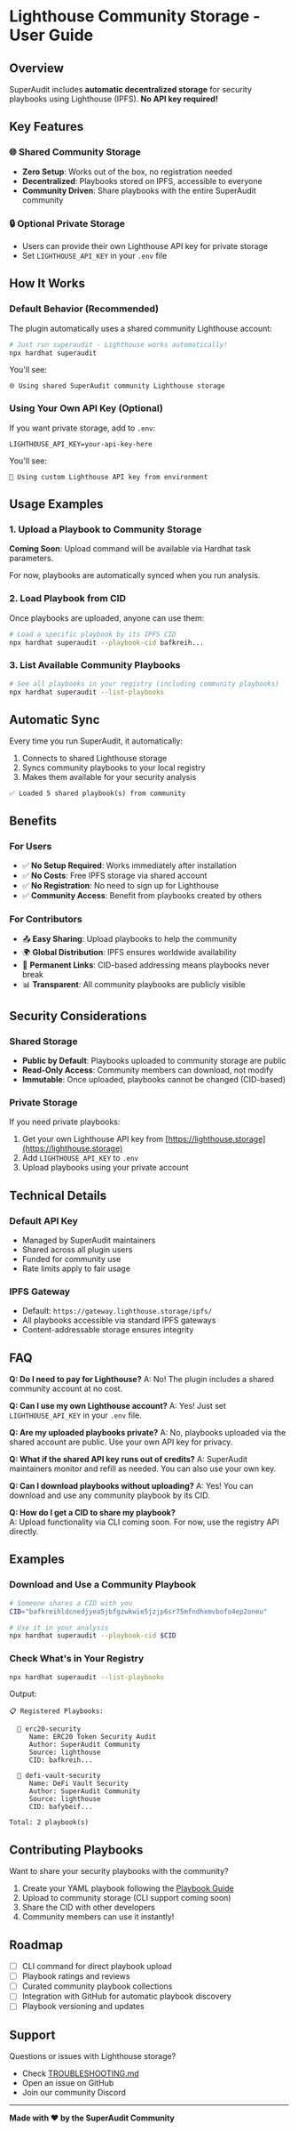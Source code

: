 # Lighthouse Community Storage - User Guide

## Overview

SuperAudit includes **automatic decentralized storage** for security playbooks using Lighthouse (IPFS). **No API key required!**

## Key Features

### 🌐 Shared Community Storage
- **Zero Setup**: Works out of the box, no registration needed
- **Decentralized**: Playbooks stored on IPFS, accessible to everyone
- **Community Driven**: Share playbooks with the entire SuperAudit community

### 🔒 Optional Private Storage
- Users can provide their own Lighthouse API key for private storage
- Set `LIGHTHOUSE_API_KEY` in your `.env` file

## How It Works

### Default Behavior (Recommended)
The plugin automatically uses a shared community Lighthouse account:

```bash
# Just run superaudit - Lighthouse works automatically!
npx hardhat superaudit
```

You'll see:
```
🌐 Using shared SuperAudit community Lighthouse storage
```

### Using Your Own API Key (Optional)

If you want private storage, add to `.env`:
```env
LIGHTHOUSE_API_KEY=your-api-key-here
```

You'll see:
```
🔑 Using custom Lighthouse API key from environment
```

## Usage Examples

### 1. Upload a Playbook to Community Storage

**Coming Soon**: Upload command will be available via Hardhat task parameters.

For now, playbooks are automatically synced when you run analysis.

### 2. Load Playbook from CID

Once playbooks are uploaded, anyone can use them:

```bash
# Load a specific playbook by its IPFS CID
npx hardhat superaudit --playbook-cid bafkreih...
```

### 3. List Available Community Playbooks

```bash
# See all playbooks in your registry (including community playbooks)
npx hardhat superaudit --list-playbooks
```

## Automatic Sync

Every time you run SuperAudit, it automatically:
1. Connects to shared Lighthouse storage
2. Syncs community playbooks to your local registry
3. Makes them available for your security analysis

```
✅ Loaded 5 shared playbook(s) from community
```

## Benefits

### For Users
- ✅ **No Setup Required**: Works immediately after installation
- ✅ **No Costs**: Free IPFS storage via shared account
- ✅ **No Registration**: No need to sign up for Lighthouse
- ✅ **Community Access**: Benefit from playbooks created by others

### For Contributors
- 📤 **Easy Sharing**: Upload playbooks to help the community
- 🌍 **Global Distribution**: IPFS ensures worldwide availability  
- 🔗 **Permanent Links**: CID-based addressing means playbooks never break
- 📊 **Transparent**: All community playbooks are publicly visible

## Security Considerations

### Shared Storage
- **Public by Default**: Playbooks uploaded to community storage are public
- **Read-Only Access**: Community members can download, not modify
- **Immutable**: Once uploaded, playbooks cannot be changed (CID-based)

### Private Storage
If you need private playbooks:
1. Get your own Lighthouse API key from [https://lighthouse.storage](https://lighthouse.storage)
2. Add `LIGHTHOUSE_API_KEY` to `.env`
3. Upload playbooks using your private account

## Technical Details

### Default API Key
- Managed by SuperAudit maintainers
- Shared across all plugin users
- Funded for community use
- Rate limits apply to fair usage

### IPFS Gateway
- Default: `https://gateway.lighthouse.storage/ipfs/`
- All playbooks accessible via standard IPFS gateways
- Content-addressable storage ensures integrity

## FAQ

**Q: Do I need to pay for Lighthouse?**
A: No! The plugin includes a shared community account at no cost.

**Q: Can I use my own Lighthouse account?**
A: Yes! Just set `LIGHTHOUSE_API_KEY` in your `.env` file.

**Q: Are my uploaded playbooks private?**
A: No, playbooks uploaded via the shared account are public. Use your own API key for privacy.

**Q: What if the shared API key runs out of credits?**
A: SuperAudit maintainers monitor and refill as needed. You can also use your own key.

**Q: Can I download playbooks without uploading?**
A: Yes! You can download and use any community playbook by its CID.

**Q: How do I get a CID to share my playbook?**  
A: Upload functionality via CLI coming soon. For now, use the registry API directly.

## Examples

### Download and Use a Community Playbook

```bash
# Someone shares a CID with you
CID="bafkreihldcnedjyea5jbfgzwkwie5jzjp6sr75mfndhxmvbofo4ep2oneu"

# Use it in your analysis
npx hardhat superaudit --playbook-cid $CID
```

### Check What's in Your Registry

```bash
npx hardhat superaudit --list-playbooks
```

Output:
```
📋 Registered Playbooks:

  🔸 erc20-security
     Name: ERC20 Token Security Audit
     Author: SuperAudit Community
     Source: lighthouse
     CID: bafkreih...

  🔸 defi-vault-security
     Name: DeFi Vault Security
     Author: SuperAudit Community  
     Source: lighthouse
     CID: bafybeif...

Total: 2 playbook(s)
```

## Contributing Playbooks

Want to share your security playbooks with the community?

1. Create your YAML playbook following the [Playbook Guide](PLAYBOOK-GUIDE.md)
2. Upload to community storage (CLI support coming soon)
3. Share the CID with other developers
4. Community members can use it instantly!

## Roadmap

- [ ] CLI command for direct playbook upload
- [ ] Playbook ratings and reviews
- [ ] Curated community playbook collections
- [ ] Integration with GitHub for automatic playbook discovery
- [ ] Playbook versioning and updates

## Support

Questions or issues with Lighthouse storage?
- Check [TROUBLESHOOTING.md](TROUBLESHOOTING.md)
- Open an issue on GitHub
- Join our community Discord

---

**Made with ❤️ by the SuperAudit Community**
